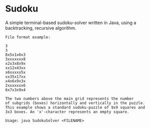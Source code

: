 # Sudoku
A simple terminal-based sudoku-solver written in Java, using a backtracking, recursive algorithm.

```
File format example:

3
3
8x5x1x6x3
3xxxxxxx8
x2x3x8x9x
xx12x43xx
x6xxxxx5x
xx35x17xx
x4x6x9x3x
2xxxxxxx6
6x7x3x9x4

The two numbers above the main grid represents the number 
of subgrids (boxes) horizontally and vertically in the puzzle. 
This example shows a standard sudoku-puzzle of 9x9 squares and 
3x3 boxes. An 'x'-character represents an empty square.
```

```
Usage: java SudokuSolver <FILENAME>
```
